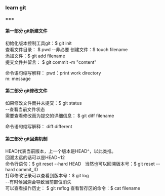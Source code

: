 ### learn git
===

#### 第一部分 git新建文件

初始化版本控制工具git：$ git init  
查看文件目录： $ pwd  --非必要
创建文件：$ touch filename  
添加文件：$ git add filename  
提交文件并留言： $ git commit -m "content"

命令语句缩写解释：
pwd：print work directory  
m: message  

#### 第二部分 git修改文件

如果修改文件而并未提交：$ git status  
--查看当前文件状态  
需要查看修改而为提交的详细信息： $ git diff filename  

命令语句缩写解释：
diff:different

#### 第三部分 git回溯机制

HEAD代表当前版本，上一个版本是HEAD^，以此类推。  
回溯太远的话可以是HEAD~12  
命令行语句：$ git reset --hard HEAD  
当然也可以回溯版本号：$ git reset --hard commit_ID  
打印修改记录可以查看到版本号：$ git log  
--有时候回溯会导致当前部位消失  
可以查看操作历史： $ git reflog
查看暂存区的命令：$ cat filename
